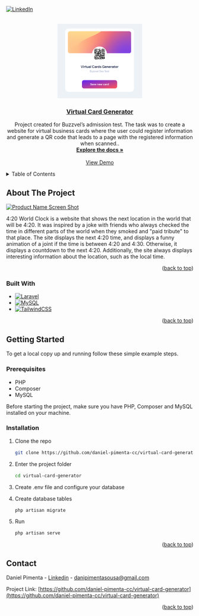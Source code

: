 <a name="readme-top"></a>

<!-- PROJECT SHIELDS -->

[![LinkedIn](https://img.shields.io/badge/-LinkedIn-black.svg?style=for-the-badge&logo=linkedin&colorB=555)](https://www.linkedin.com/in/daniel-pimenta-cc/)

<!-- PROJECT LOGO -->

<br />
<div align="center">
  <a href="https://whereis420.app/">
    <img src="preview.png" alt="Logo" height="200">
  </a>

<a href="https://whereis420.app/"><h3 align="center">Virtual Card Generator</h3></a>

<p align="center">
    Project created for Buzzvel’s admission test. The task was to create a website for virtual business cards where the user could register information and generate a QR code that leads to a page with the registered information when scanned..
    <br />
    <a href="https://github.com/daniel-pimenta-cc/whereis420"><strong>Explore the docs »</strong></a>
    <br />
    <br />
    <a href="https://whereis420.app/">View Demo</a>
  </p>
</div>

<!-- TABLE OF CONTENTS -->

<details>
  <summary>Table of Contents</summary>
  <ol>
    <li>
      <a href="#about-the-project">About The Project</a>
      <ul>
        <li><a href="#built-with">Built With</a></li>
      </ul>
    </li>
    <li>
      <a href="#getting-started">Getting Started</a>
      <ul>
        <li><a href="#prerequisites">Prerequisites</a></li>
        <li><a href="#installation">Installation</a></li>
      </ul>
    </li>
    <li><a href="#contact">Contact</a></li>
  </ol>
</details>

<!-- ABOUT THE PROJECT -->

## About The Project

[![Product Name Screen Shot][product-screenshot]](https://example.com)

4:20 World Clock is a website that shows the next location in the world that will be 4:20. It was inspired by a joke with friends who always checked the time in different parts of the world when they smoked and "paid tribute" to that place. The site displays the next 4:20 time, and displays a funny animation of a joint if the time is between 4:20 and 4:30. Otherwise, it displays a countdown to the next 4:20. Additionally, the site always displays interesting information about the location, such as the local time.

<p align="right">(<a href="#readme-top">back to top</a>)</p>

### Built With

* [![Laravel](https://img.shields.io/badge/Laravel-FF2D20?style=for-the-badge&logo=laravel&logoColor=white)](https://laravel.com/)
* [![MySQL](https://img.shields.io/badge/MySQL-005C84?style=for-the-badge&logo=mysql&logoColor=white)](https://www.mysql.com/)
* [![TailwindCSS](https://img.shields.io/badge/tailwindcss-%2338B2AC.svg?style=for-the-badge&logo=tailwind-css&logoColor=white)](https://tailwindcss.com/)


<p align="right">(<a href="#readme-top">back to top</a>)</p>

<!-- GETTING STARTED -->

## Getting Started

To get a local copy up and running follow these simple example steps.

### Prerequisites

* PHP
* Composer
* MySQL

Before starting the project, make sure you have PHP, Composer and MySQL installed on your machine.

### Installation


1. Clone the repo
   ```sh
   git clone https://github.com/daniel-pimenta-cc/virtual-card-generator
   ```
2. Enter the project folder 
   ```sh
   cd virtual-card-generator
   ```
3. Create .env file and configure your database

4. Create database tables
   ```sh
   php artisan migrate
   ```

5. Run 
   ```sh
   php artisan serve
   ```

<p align="right">(<a href="#readme-top">back to top</a>)</p>

<!-- CONTACT -->

## Contact

Daniel Pimenta - [Linkedin](https://www.linkedin.com/in/daniel-pimenta-cc/) - danipimentasousa@gmail.com

Project Link: [https://github.com/daniel-pimenta-cc/virtual-card-generator](https://github.com/daniel-pimenta-cc/virtual-card-generator)

<p align="right">(<a href="#readme-top">back to top</a>)</p>


[product-screenshot]: Screenshot.png
